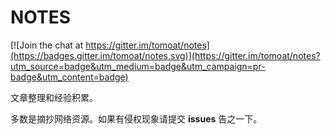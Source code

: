 # NOTES

[![Join the chat at https://gitter.im/tomoat/notes](https://badges.gitter.im/tomoat/notes.svg)](https://gitter.im/tomoat/notes?utm_source=badge&utm_medium=badge&utm_campaign=pr-badge&utm_content=badge)

文章整理和经验积累。

多数是摘抄网络资源。如果有侵权现象请提交 **issues** 告之一下。
